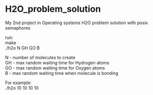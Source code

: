 # H2O_problem_solution

My 2nd project in Operating systems
H2O problem solution with posix semaphores


run: <br>
make <br>
./h2o N GH GO B <br>

N - number of molecules to create <br>
GH - max random waiting time for Hydrogen atoms <br>
GO - max random waiting time for Oxygen atoms <br>
B - max random waiting time when molecule is bonding <br>

For example: <br>
./h2o 10 10 10 10 <br>
